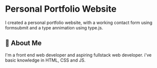 
# Personal Portfolio Website

I created a personal portfolio website, 
with a working contact form using formsubmit and a type annimation 
using type.js.


## 🚀 About Me
I'm a front end web developer and aspiring fullstack web developer.
i've basic knowledge in HTML, CSS and JS. 

